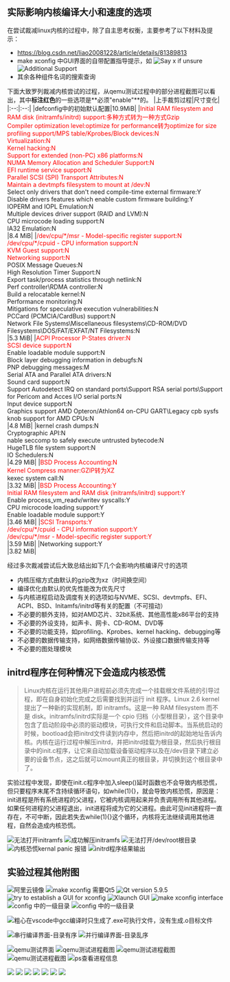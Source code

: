 ## 实际影响内核编译大小和速度的选项

在尝试裁减linux内核的过程中，除了自主思考权衡，主要参考了以下材料及提示：

- <https://blog.csdn.net/liao20081228/article/details/81389813>
- make xconfig 中GUI界面的自带配置指导提示，如
    ![](pics/cut_according1.png "Say x if unsure")
    ![](pics/cut_according2.png "Additional Support")
- 其余各种组件名词的搜索查询

下面大致罗列裁减内核尝试的过程，从qemu测试过程中的部分进程截图可以看出，其中**标注红色**的一些选项是**必须"enable"**的。
|上手裁剪过程|尺寸变化|
|:--:|:--:|
|defconfig中的初始默认配置|10.9MiB|
|<font color=Red>Initial RAM filesystem and RAM disk (initramfs/initrd) support:多种方式转为一种方式Gzip<br>Compiler optimization level:optimize for performance转为optimize for size<br>profiling support/MPS table/Kprobes/Block devices:N<br>Virtualization:N<br>Kernel hacking:N<br>Support for extended (non-PC) x86 platforms:N<br>NUMA Memory Allocation and Scheduler Support:N<br>EFI runtime service support:N<br>Parallel SCSI (SPI) Transport Attributes:N<br>Maintain a devtmpfs filesystem to mount at /dev:N<br></font>Select only drivers that don't need compile-time external firmware:Y<br>Disable drivers features which enable custom firmware building:Y<br>IOPERM and IOPL Emulation:N<br>Multiple devices driver support (RAID and LVM):N<br>CPU microcode loading support:N<br>IA32 Emulation:N<br>|8.4  MiB|
|<font color=Red>/dev/cpu/\*/msr - Model-specific register support:N<br>/dev/cpu/\*/cpuid - CPU information support:N<br>KVM Guest support:N<br>Networking support:N<br></font> POSIX Message Queues:N<br>High Resolution Timer Support:N<br>Export task/process statistics through netlink:N<br>Perf controller\RDMA controller:N<br>Build a relocatable kernel:N<br>Performance monitoring:N<br>Mitigations for speculative execution vulnerabilities:N<br>PCCard (PCMCIA/CardBus) support:N<br>Network File Systems\Miscellaneous filesystems\CD-ROM/DVD Filesystems\DOS/FAT/EXFAT/NT Filesystems:N<br>|5.3  MiB|
|<font color=Red>ACPI Processor P-States driver:N<br>SCSI device support:N<br></font>Enable loadable module support:N<br>Block layer debugging information in debugfs:N<br>PNP debugging messages:M<br>Serial ATA and Parallel ATA drivers:N<br>Sound card support:N<br>Support Autodetect IRQ on standard ports\Support RSA serial ports\Support for Pericom and Acces I/O serial ports:N<br>Input device support:N<br>Graphics support AMD Opteron/Athlon64 on-CPU GART\Legacy cpb sysfs knob support for AMD CPUs:N<br>|4.8 MiB|
|kernel crash dumps:N<br>Cryptographic API:N<br>nable seccomp to safely execute untrusted bytecode:N<br>HugeTLB file system support:N<br>IO Schedulers:N<br>|4.29 MiB|
|<font color=Red>BSD Process Accounting:N<br>Kernel Compress manner:GZIP转为XZ<br></font>kexec system call:N<br>|3.32 MiB|
|<font color=Red>BSD Process Accounting:Y<br>Initial RAM filesystem and RAM disk (initramfs/initrd) support:Y<br></font>Enable process_vm_readv/writev syscalls:Y<br>CPU microcode loading support:Y<br>Enable loadable module support:Y<br>|3.46 MiB|
|<font color=Red>SCSI Transports:Y<br>/dev/cpu/\*/cpuid - CPU information support:Y<br>/dev/cpu/\*/msr - Model-specific register support:Y<br></font>|3.59 MiB|
|Networking support:Y<br>|3.82 MiB|

经过多次裁减尝试后大致总结出如下几个会影响内核编译尺寸的选项

- 内核压缩方式由默认的gzip改为xz（时间换空间）
- 编译优化由默认的优先性能改为优先尺寸
- 与内核进程启动及调度有关的选项如与NVME、SCSI、devtmpfs、EFI、ACPI、BSD、Initamfs/initrd等有关的配置（不可擅动）
- 不必要的额外支持，如对AMD芯片、32bit系统、其他高性能x86平台的支持
- 不必要的外设支持，如声卡、网卡、CD-ROM、DVD等
- 不必要的功能支持，如profiling、Kprobes、kernel hacking、debugging等
- 不必要的数据传输支持，如网络数据传输协议、外设接口数据传输支持等
- 不必要的图处理模块

## initrd程序在何种情况下会造成内核恐慌

> Linux内核在运行其他用户进程前必须先完成一个挂载根文件系统的引导过程，即在自身初始化完成之后需要找到并运行 init 程序。Linux 2.6 kernel 提出了一种新的实现机制，即 initramfs。这是一种 RAM filesystem 而不是 disk。initramfs/initrd实际是一个 cpio 归档（小型根目录），这个目录中包含了启动阶段中必须的驱动模块，可执行文件和启动脚本。当系统启动的时候，bootload会把initrd文件读到内存中，然后把initrd的起始地址告诉内核。内核在运行过程中解压initrd，并把initrd挂载为根目录，然后执行根目录中的init.c程序，让它来自动加载设备驱动程序以及在/dev目录下建立必要的设备节点，这之后就可以mount真正的根目录，并切换到这个根目录中了。

实验过程中发现，即使在init.c程序中加入sleep()延时函数也不会导致内核恐慌，但只要程序末尾不含持续循环语句，如while(1){}，就会导致内核恐慌，原因是：init进程是所有系统进程的父进程，它被内核调用起来并负责调用所有其他进程。 如果任何进程的父进程退出，init进程将成为它的父进程。由此可见init进程将一直存在，不可中断，因此若失去while(1){}这个循环，内核将无法继续调用其他进程，自然会造成内核恐慌。

![](pics/bug1.png "无法打开initramfs")
![](pics/openinitramfs.png "成功解压initramfs")
![](pics/bug2.png "无法打开/dev/root根目录")
![](pics/mainbug.png "内核恐慌kernal panic 报错")
![](pics/initrd_output.png "initrd程序结果输出")

## 实验过程其他附图

![](pics/apt_update_ali.png "阿里云镜像")
![](pics/qt5GUI_forxconfig.png "make xconfig 需要Qt5")
![](pics/qt5.png "Qt version 5.9.5")
![](pics/connect_to_GUI.png "try to establish a GUI for xconfig")
![](pics/Xlaunch_GUI.png "Xlaunch GUI")
![](pics/config_byhelp.png "make xconfig interface")
![](pics/First-level%20catalog1.png "config 中的一级目录")
![](pics/First-level%20catalog2.png "config 中的一级目录")

![](pics/bug3.png "粗心在vscode中gcc编译时只生成了.exe可执行文件，没有生成.o目标文件")

![](pics/Serial_compilation.png "串行编译界面-目录有序")
![](pics/Parallel_compilation.png "并行编译界面-目录乱序")

![](pics/gemu_initrd.png "qemu测试界面")
![](pics/necessities1.png "qemu测试进程截图")
![](pics/necessities2.png "qemu测试进程截图")
![](pics/necessities3.png "qemu测试进程截图")
![](pics/ps_look.png "ps查看进程信息")

![](pics/size_of_default.png)
![](pics/firsttry.png)
![](pics/trysecond.png)
![](pics/trythird.png)
![](pics/tryfourth.png)
![](pics/tryfifth.png)
![](pics/trysixth.png)

